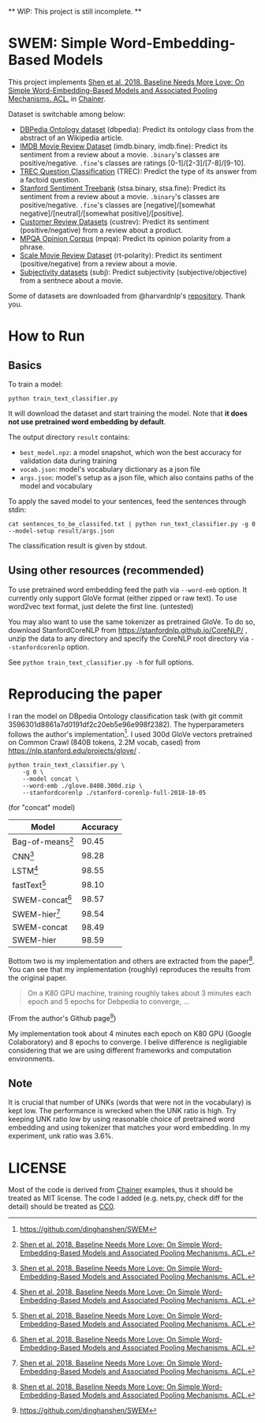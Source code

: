 ** WIP: This project is still incomplete. **

# SWEM: Simple Word-Embedding-Based Models

This project implements [Shen et al. 2018. Baseline Needs More Love: On Simple Word-Embedding-Based Models and Associated Pooling Mechanisms. ACL.](https://aclanthology.info/papers/P18-1041/p18-1041) in [Chainer](https://chainer.org/).

Dataset is switchable among below:
- [DBPedia Ontology dataset](https://github.com/zhangxiangxiao/Crepe) (dbpedia): Predict its ontology class from the abstract of an Wikipedia article.
- [IMDB Movie Review Dataset](https://ai.stanford.edu/~amaas/data/sentiment/) (imdb.binary, imdb.fine): Predict its sentiment from a review about a movie. `.binary`'s classes are positive/negative. `.fine`'s classes are ratings [0-1]/[2-3]/[7-8]/[9-10].
- [TREC Question Classification](http://cogcomp.cs.illinois.edu/Data/QA/QC/) (TREC): Predict the type of its answer from a factoid question.
- [Stanford Sentiment Treebank](https://nlp.stanford.edu/sentiment/index.html) (stsa.binary, stsa.fine): Predict its sentiment from a review about a movie. `.binary`'s classes are positive/negative. `.fine`'s classes are [negative]/[somewhat negative]/[neutral]/[somewhat positive]/[positive].
- [Customer Review Datasets](https://www.cs.uic.edu/~liub/FBS/sentiment-analysis.html) (custrev): Predict its sentiment (positive/negative) from a review about a product.
- [MPQA Opinion Corpus](http://www.cs.pitt.edu/mpqa/) (mpqa): Predict its opinion polarity from a phrase.
- [Scale Movie Review Dataset](https://www.cs.cornell.edu/people/pabo/movie-review-data/) (rt-polarity): Predict its sentiment (positive/negative) from a review about a movie.
- [Subjectivity datasets](https://www.cs.cornell.edu/people/pabo/movie-review-data/) (subj): Predict subjectivity (subjective/objective) from a sentnece about a movie.

Some of datasets are downloaded from @harvardnlp's [repository](https://github.com/harvardnlp/sent-conv-torch/tree/master/data). Thank you.

# How to Run

## Basics

To train a model:  
```
python train_text_classifier.py
```

It will download the dataset and start training the model.
Note that **it does not use pretrained word embedding by default**.

The output directory `result` contains:  
- `best_model.npz`: a model snapshot, which won the best accuracy for validation data during training
- `vocab.json`: model's vocabulary dictionary as a json file
- `args.json`: model's setup as a json file, which also contains paths of the model and vocabulary

To apply the saved model to your sentences, feed the sentences through stdin:  
```
cat sentences_to_be_classifed.txt | python run_text_classifier.py -g 0 --model-setup result/args.json
```
The classification result is given by stdout.

## Using other resources (recommended)

To use pretrained word embedding feed the path via `--word-emb` option.
It currently only support GloVe format (either zipped or raw text).
To use word2vec text format, just delete the first line. (untested)

You may also want to use the same tokenizer as pretrained GloVe.
To do so, download StanfordCoreNLP from https://stanfordnlp.github.io/CoreNLP/ , unzip the data to any directory and specify the CoreNLP root directory via `--stanfordcorenlp` option.


See `python train_text_classifier.py -h` for full options.



# Reproducing the paper

I ran the model on DBpedia Ontology classification task (with git commit 3596301d8861a7d0191df2c20eb5e96e998f2382).
The hyperparameters follows the author's implementation[^1].
I used 300d GloVe vectors pretrained on Common Crawl (840B tokens, 2.2M vocab, cased) from https://nlp.stanford.edu/projects/glove/ .

[^1]: https://github.com/dinghanshen/SWEM

```
python train_text_classifier.py \
    -g 0 \
    --model concat \
    --word-emb ./glove.840B.300d.zip \
    --stanfordcorenlp ./stanford-corenlp-full-2018-10-05
```
(for "concat" model)


| Model            | Accuracy |
|------------------|----------|
| Bag-of-means[^2] | 90.45    |
| CNN[^2]          | 98.28    |
| LSTM[^2]         | 98.55    |
| fastText[^2]     | 98.10    |
| SWEM-concat[^2]  | 98.57    |
| SWEM-hier[^2]    | 98.54    |
| SWEM-concat      | 98.49    |
| SWEM-hier        | 98.59    |


[^2]: [Shen et al. 2018. Baseline Needs More Love: On Simple Word-Embedding-Based Models and Associated Pooling Mechanisms. ACL.](https://aclanthology.info/papers/P18-1041/p18-1041)

Bottom two is my implementation and others are extracted from the paper[^2].
You can see that my implementation (roughly) reproduces the results from the original paper.

> On a K80 GPU machine, training roughly takes about 3 minutes each epoch and 5 epochs for Debpedia to converge, ...

(From the author's Github page[^1])

My implementation took about 4 minutes each epoch on K80 GPU (Google Colaboratory) and 8 epochs to converge.
I belive difference is negligiable considering that we are using different frameworks and computation environments.

## Note

It is crucial that number of UNKs (words that were not in the vocabulary) is kept low.
The performance is wrecked when the UNK ratio is high.
Try keeping UNK ratio low by using reasonable choice of pretrained word embedding and using tokenizer that matches your word embedding.
In my experiment, unk ratio was 3.6%.

# LICENSE

Most of the code is derived from [Chainer](https://github.com/chainer/chainer) examples, thus it should be treated as MIT license.
The code I added (e.g. nets.py, check diff for the detail) should be treated as [CC0](https://creativecommons.org/share-your-work/public-domain/cc0/).
